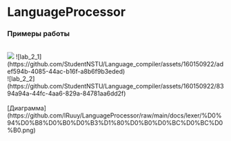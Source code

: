 ﻿# LanguageProcessor

### Примеры работы
<br>
<img src="https://github.com/StudentNSTU/Language_compiler/assets/160150922/adef594b-4085-44ac-b16f-a8b6f9b3eded"/>
![lab_2_1](https://github.com/StudentNSTU/Language_compiler/assets/160150922/adef594b-4085-44ac-b16f-a8b6f9b3eded)
<br/>
![lab_2_2](https://github.com/StudentNSTU/Language_compiler/assets/160150922/8394a94a-44fc-4aa6-829a-84781aa6dd2f)
<br/><br/>
[Диаграмма](https://github.com/IRuuy/LanguageProcessor/raw/main/docs/lexer/%D0%94%D0%B8%D0%B0%D0%B3%D1%80%D0%B0%D0%BC%D0%BC%D0%B0.png)
